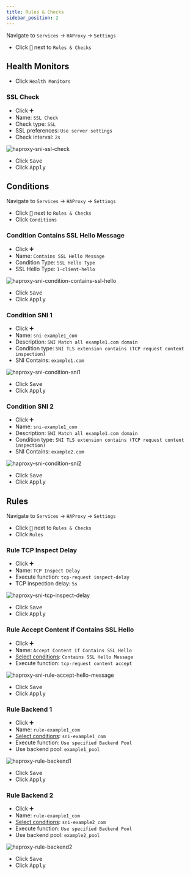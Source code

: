 ```yaml
---
title: Rules & Checks
sidebar_position: 2
---
```


Navigate to `Services` -> `HAProxy` -> `Settings`

- Click <kbd>🔽</kbd> next to `Rules & Checks`

## Health Monitors

- Click `Health Monitors`

### SSL Check

- Click <kbd>➕</kbd>
- Name: `SSL Check`
- Check type: `SSL`
- SSL preferences: `Use server settings`
- Check interval: `2s`

![haproxy-sni-ssl-check](./img/haproxy-sni-ssl-check.png)

- Click <kbd>Save</kbd>
- Click <kbd>Apply</kbd>

## Conditions

Navigate to `Services` -> `HAProxy` -> `Settings`

- Click <kbd>🔽</kbd> next to `Rules & Checks`
- Click `Conditions`

### Condition Contains SSL Hello Message

- Click <kbd>➕</kbd>
- Name: `Contains SSL Hello Message`
- Condition Type: `SSL Hello Type`
- SSL Hello Type: `1-client-hello`

![haproxy-sni-condition-contains-ssl-hello](./img/haproxy-sni-condition-contains-ssl-hello.png)

- Click <kbd>Save</kbd>
- Click <kbd>Apply</kbd>

### Condition SNI 1

- Click <kbd>➕</kbd>
- Name: `sni-example1_com`
- Description: `SNI Match all example1.com domain`
- Condition type: `SNI TLS extension contains (TCP request content inspection)`
- SNI Contains: `example1.com`

![haproxy-sni-condition-sni1](./img/haproxy-sni-condition-sni1.png)

- Click <kbd>Save</kbd>
- Click <kbd>Apply</kbd>

### Condition SNI 2

- Click <kbd>➕</kbd>
- Name: `sni-example1_com`
- Description: `SNI Match all example1.com domain`
- Condition type: `SNI TLS extension contains (TCP request content inspection)`
- SNI Contains: `example2.com`

![haproxy-sni-condition-sni2](./img/haproxy-sni-condition-sni2.png)

- Click <kbd>Save</kbd>
- Click <kbd>Apply</kbd>

## Rules

Navigate to `Services` -> `HAProxy` -> `Settings`

- Click <kbd>🔽</kbd> next to `Rules & Checks`
- Click `Rules`

### Rule TCP Inspect Delay

- Click <kbd>➕</kbd>
- Name: `TCP Inspect Delay`
- Execute function: `tcp-request inspect-delay`
- TCP inspection delay: `5s`

![haproxy-sni-tcp-inspect-delay](./img/haproxy-sni-tcp-inspect-delay.png)

- Click <kbd>Save</kbd>
- Click <kbd>Apply</kbd>

### Rule Accept Content if Contains SSL Hello

- Click <kbd>➕</kbd>
- Name: `Accept Content if Contains SSL Hello`
- [Select conditions](rules-checks.md#condition-contains-ssl-hello-message): `Contains SSL Hello Message`
- Execute function: `tcp-request content accept`

![haproxy-sni-rule-accept-hello-message](./img/haproxy-sni-rule-accept-hello-message.png)

- Click <kbd>Save</kbd>
- Click <kbd>Apply</kbd>

### Rule Backend 1

- Click <kbd>➕</kbd>
- Name: `rule-example1_com`
- [Select conditions](rules-checks.md#condition-sni-1): `sni-example1_com`
- Execute function: `Use specified Backend Pool`
- Use backend pool: `example1_pool`

![haproxy-rule-backend1](./img/haproxy-rule-backend1.png)

- Click <kbd>Save</kbd>
- Click <kbd>Apply</kbd>

### Rule Backend 2

- Click <kbd>➕</kbd>
- Name: `rule-example1_com`
- [Select conditions](rules-checks.md#condition-sni-2): `sni-example2_com`
- Execute function: `Use specified Backend Pool`
- Use backend pool: `example2_pool`

![haproxy-rule-backend2](./img/haproxy-rule-backend2.png)

- Click <kbd>Save</kbd>
- Click <kbd>Apply</kbd>
